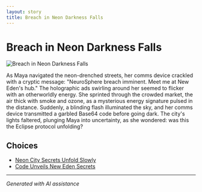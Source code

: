 ```yaml
---
layout: story
title: Breach in Neon Darkness Falls
---
```


# Breach in Neon Darkness Falls

![Breach in Neon Darkness Falls](//Users/danielkliewer/textadventure08/text-adventure-web/temp/e24f1c95-8482-4e5a-846f-0028119f40cc/input_images/image_2.JPG)

As Maya navigated the neon-drenched streets, her comms device crackled with a cryptic message: "NeuroSphere breach imminent. Meet me at New Eden's hub." The holographic ads swirling around her seemed to flicker with an otherworldly energy. She sprinted through the crowded market, the air thick with smoke and ozone, as a mysterious energy signature pulsed in the distance. Suddenly, a blinding flash illuminated the sky, and her comms device transmitted a garbled Base64 code before going dark. The city's lights faltered, plunging Maya into uncertainty, as she wondered: was this the Eclipse protocol unfolding?


## Choices

* [Neon City Secrets Unfold Slowly](/stories/image_1)
* [Code Unveils New Eden Secrets](/stories/image_9)


---
*Generated with AI assistance*
